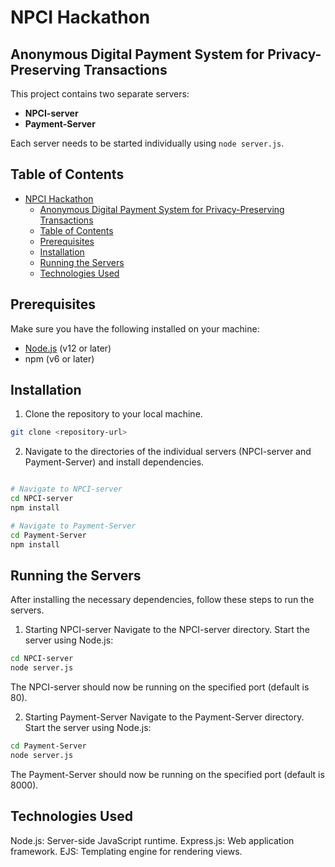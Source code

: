 # NPCI Hackathon
## Anonymous Digital Payment System for Privacy-Preserving Transactions

This project contains two separate servers:
- **NPCI-server**
- **Payment-Server**

Each server needs to be started individually using `node server.js`.

## Table of Contents
- [NPCI Hackathon](#npci-hackathon)
  - [Anonymous Digital Payment System for Privacy-Preserving Transactions](#anonymous-digital-payment-system-for-privacy-preserving-transactions)
  - [Table of Contents](#table-of-contents)
  - [Prerequisites](#prerequisites)
  - [Installation](#installation)
  - [Running the Servers](#running-the-servers)
  - [Technologies Used](#technologies-used)

## Prerequisites
Make sure you have the following installed on your machine:
- [Node.js](https://nodejs.org/) (v12 or later)
- npm (v6 or later)

## Installation

1. Clone the repository to your local machine.

```bash
git clone <repository-url>
```

2. Navigate to the directories of the individual servers (NPCI-server and Payment-Server) and install dependencies.
```bash

# Navigate to NPCI-server
cd NPCI-server
npm install

# Navigate to Payment-Server
cd Payment-Server
npm install

```
## Running the Servers
After installing the necessary dependencies, follow these steps to run the servers.

1. Starting NPCI-server
Navigate to the NPCI-server directory.
Start the server using Node.js:
```bash
cd NPCI-server
node server.js
```
The NPCI-server should now be running on the specified port (default is 80).

2. Starting Payment-Server
Navigate to the Payment-Server directory.
Start the server using Node.js:
```bash
cd Payment-Server
node server.js
```
The Payment-Server should now be running on the specified port (default is 8000).
## Technologies Used
Node.js: Server-side JavaScript runtime.
Express.js: Web application framework.
EJS: Templating engine for rendering views.
